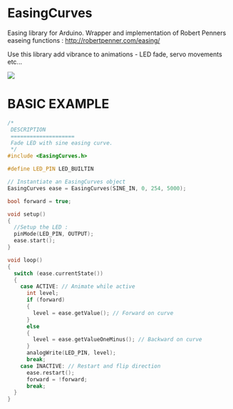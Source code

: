 # EasingCurves
Easing library for Arduino. 
Wrapper and implementation of Robert Penners easeing functions : http://robertpenner.com/easing/

Use this library add vibrance to animations - LED fade, servo movements etc...

![](http://vitiy.info/wp-content/uploads/2014/11/Screenshot-2014-11-27-16.22.22.png)

# BASIC EXAMPLE

```cpp
/* 
 DESCRIPTION
 ====================
 Fade LED with sine easing curve.
 */
#include <EasingCurves.h>

#define LED_PIN LED_BUILTIN

// Instantiate an EasingCurves object
EasingCurves ease = EasingCurves(SINE_IN, 0, 254, 5000);

bool forward = true;

void setup()
{
  //Setup the LED :
  pinMode(LED_PIN, OUTPUT);
  ease.start();
}

void loop()
{
  switch (ease.currentState())
  {
    case ACTIVE: // Animate while active
      int level;
      if (forward)
      {
        level = ease.getValue(); // Forward on curve
      }
      else
      {
        level = ease.getValueOneMinus(); // Backward on curve
      }
      analogWrite(LED_PIN, level); 
      break;
    case INACTIVE: // Restart and flip direction
      ease.restart();
      forward = !forward;
      break;
  }
}
```
